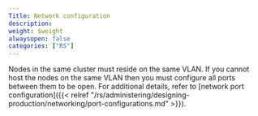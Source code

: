 ```yaml
---
Title: Network configuration
description:
weight: $weight
alwaysopen: false
categories: ["RS"]
---
```

Nodes in the same cluster must reside on the same VLAN. If you cannot
host the nodes on the same VLAN then you must configure all ports
between them to be open. For additional details, refer to [network port
configuration]({{< relref "/rs/administering/designing-production/networking/port-configurations.md" >}}).
